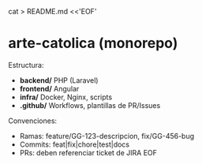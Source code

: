 cat > README.md <<'EOF'
# arte-catolica (monorepo)

Estructura:
- **backend/** PHP (Laravel)
- **frontend/** Angular
- **infra/** Docker, Nginx, scripts
- **.github/** Workflows, plantillas de PR/Issues

Convenciones:
- Ramas: feature/GG-123-descripcion, fix/GG-456-bug
- Commits: feat|fix|chore|test|docs
- PRs: deben referenciar ticket de JIRA
EOF
